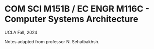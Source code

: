# COM SCI M151B / EC ENGR M116C - Computer Systems Architecture

UCLA Fall, 2024

Notes adapted from professor N. Sehatbakhsh.
